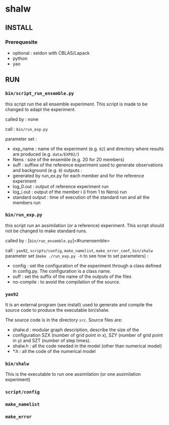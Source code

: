 # shalw

## INSTALL

### Prerequesite
- optional : seldon with CBLAS/Lapack
- python
- yao

## RUN

### <a name="runensemble"></a> `bin/script_run_ensemble.py`
this script run the all ensemble experiment. This script is made to be
changed to adapt the experiment.

called by : none

call : `bin/run_exp.py`

parameter set :
- exp_name : name of the experiment (e.g. `02`) and directory where
results are produced (e.g. `data/EXP02/`)
- Nens : size of the ensemble (e.g. 20 for 20 members)
- suff : suffixe of the reference experiment used to generate
observations and background (e.g. `0`)
outputs :
- generated by run_ex.py for each member and for the reference
experiment
- log_0.out : output of reference experiment run 
- log_i.out : output of the member i (i from 1 to Nens) run
- standard output : time of execution of the standard run and all the
members run

### `bin/run_exp.py`
this script run an assimilation (or a reference) experiment. This
script should not be changed to make standard runs.

called by  : [`bin/run_ensemble.py`]<#runensemble>

call : `yao92`, `scripts/config`, `make_namelist`, `make_error_coef`, `bin/shalw`
parameter set (`make ./run_exp.py -h` to see how to set parameters) :
- config : set the configuration of the experiment through a class
defined in config.py. The configuration is a class name.
- suff : set the suffix of the name of the outputs of the files
- no-compile : to avoid the compilation of the source.

### `yao92`
It is an external program (see install) used to generate and compile
the source code to produce the executable bin/shalw.

The source code is in the directory `src`.
Source files are:
- shalw.d : modular graph description, describe the size of the
- configuration SZX (number of grid point in x), SZY (number of grid
point in y) and SZT (number of step times).
- shalw.h : all the code needed in the model (other than numerical model)
- *.h : all the code of the numerical model

### `bin/shalw`
This is the executable to run one assimilation (or one assimilation
experiment)

### `script/config`

### `make_namelist`

### `make_error`


